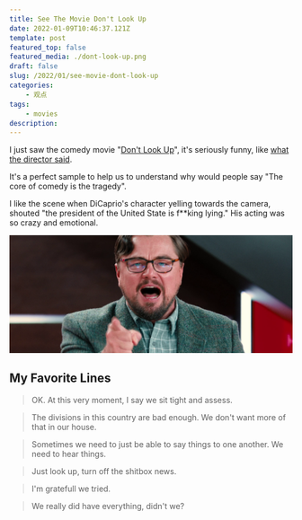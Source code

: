 ```yaml
---
title: See The Movie Don't Look Up
date: 2022-01-09T10:46:37.121Z
template: post
featured_top: false
featured_media: ./dont-look-up.png
draft: false
slug: /2022/01/see-movie-dont-look-up
categories: 
    - 观点
tags:
    - movies
description: 
---
```


 I just saw the comedy movie "[Don't Look Up](https://www.imdb.com/title/tt11286314/)", it's seriously funny, like [what the director said](https://youtu.be/YEj3juMYCn4?t=42).
 
<!-- endExcerpt -->

It's a perfect sample to help us to understand why would people say "The core of comedy is the tragedy".
 
I like the scene when DiCaprio's character yelling towards the camera, shouted "the president of the United State is f**king lying." His acting was so crazy and emotional.

![](./dont-look-up.png)

## My Favorite Lines

> OK. At this very moment, I say we sit tight and assess.

> The divisions in this country are bad enough. We don't want more of that in our house.

> Sometimes we need to just be able to say things to one another. We need to hear things.

> Just look up, turn off the shitbox news.

> I'm gratefull we tried.

> We really did have everything, didn't we?
